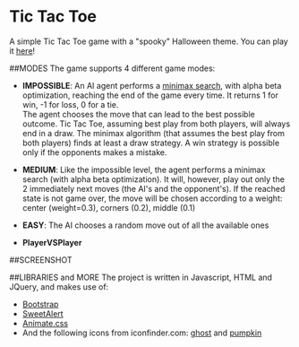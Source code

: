 # Tic Tac Toe
A simple Tic Tac Toe game with a "spooky" Halloween theme. You can play it [here](https://alecapecchi.github.io/tictactoe/game.html)!

##MODES
The game supports 4 different game modes:
* **IMPOSSIBLE**: An AI agent performs a [minimax search](https://en.wikipedia.org/wiki/Minimax), with alpha beta optimization,
reaching the end of the game every time. 
It returns 1 for win, -1 for loss, 0 for a tie.  
The agent chooses the move that can lead to the best possible outcome. 
Tic Tac Toe, assuming best play from both players, will always end in a draw. 
The minimax algorithm (that assumes the best play from both players) finds
at least a draw strategy. A win strategy is possible only if the opponents makes a mistake.

* **MEDIUM**: Like the impossible level, the agent performs a minimax search (with alpha beta optimization). 
It will, however, play out only the 2 immediately next moves (the AI's and the 
opponent's). If the reached state is not game over, the move will be chosen 
according to a weight: center (weight=0.3), corners (0.2), middle (0.1)

* **EASY**: The AI chooses a random move out of all the available ones
* **PlayerVSPlayer**

##SCREENSHOT

##LIBRARIES and MORE
The project is written in Javascript, HTML and JQuery, and makes use of:
* [Bootstrap](https://getbootstrap.com/)
* [SweetAlert](https://sweetalert.js.org/)
* [Animate.css](https://animate.style/)
* And the following icons from iconfinder.com: [ghost](https://www.iconfinder.com/icons/6973617/ghost_scarry_spooky_sheet_entity_halloween_horror_icon) 
and [pumpkin](https://www.iconfinder.com/icons/1531922/halloween_lamp_pumpkin_icon)
